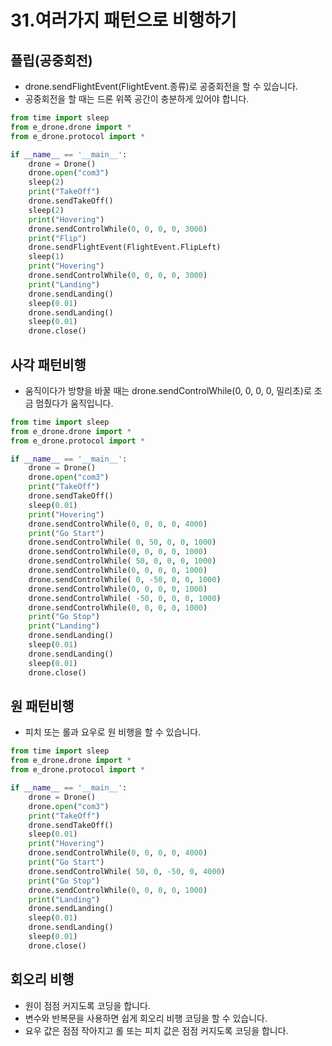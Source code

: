 # 31.여러가지 패턴으로 비행하기
## 플립(공중회전)
* drone.sendFlightEvent(FlightEvent.종류)로 공중회전을 할 수 있습니다.
* 공중회전을 할 때는 드론 위쪽 공간이 충분하게 있어야 합니다.
```python
from time import sleep
from e_drone.drone import *
from e_drone.protocol import *

if __name__ == '__main__':
    drone = Drone()
    drone.open("com3")
    sleep(2)
    print("TakeOff")
    drone.sendTakeOff()
    sleep(2)
    print("Hovering")
    drone.sendControlWhile(0, 0, 0, 0, 3000)
    print("Flip")
    drone.sendFlightEvent(FlightEvent.FlipLeft)
    sleep(1)
    print("Hovering")
    drone.sendControlWhile(0, 0, 0, 0, 3000)
    print("Landing")
    drone.sendLanding()
    sleep(0.01)
    drone.sendLanding()
    sleep(0.01)
    drone.close()
```

## 사각 패턴비행
* 움직이다가 방향을 바꿀 때는 drone.sendControlWhile(0, 0, 0, 0, 밀리초)로 조금 멈췄다가 움직입니다.
```python
from time import sleep
from e_drone.drone import *
from e_drone.protocol import *

if __name__ == '__main__':
    drone = Drone()
    drone.open("com3")
    print("TakeOff")
    drone.sendTakeOff()
    sleep(0.01)
    print("Hovering")
    drone.sendControlWhile(0, 0, 0, 0, 4000)
    print("Go Start")
    drone.sendControlWhile( 0, 50, 0, 0, 1000)
    drone.sendControlWhile(0, 0, 0, 0, 1000)
    drone.sendControlWhile( 50, 0, 0, 0, 1000)
    drone.sendControlWhile(0, 0, 0, 0, 1000)
    drone.sendControlWhile( 0, -50, 0, 0, 1000)
    drone.sendControlWhile(0, 0, 0, 0, 1000)
    drone.sendControlWhile( -50, 0, 0, 0, 1000)
    drone.sendControlWhile(0, 0, 0, 0, 1000)
    print("Go Stop")
    print("Landing")
    drone.sendLanding()
    sleep(0.01)
    drone.sendLanding()
    sleep(0.01)
    drone.close()
```

## 원 패턴비행
* 피치 또는 롤과 요우로 원 비행을 할 수 있습니다.
```python
from time import sleep
from e_drone.drone import *
from e_drone.protocol import *

if __name__ == '__main__':
    drone = Drone()
    drone.open("com3")
    print("TakeOff")
    drone.sendTakeOff()
    sleep(0.01)
    print("Hovering")
    drone.sendControlWhile(0, 0, 0, 0, 4000)
    print("Go Start")
    drone.sendControlWhile( 50, 0, -50, 0, 4000)
    print("Go Stop")
    drone.sendControlWhile(0, 0, 0, 0, 1000)
    print("Landing")
    drone.sendLanding()
    sleep(0.01)
    drone.sendLanding()
    sleep(0.01)
    drone.close()
```

## 회오리 비행
* 원이 점점 커지도록 코딩을 합니다.
* 변수와 반복문을 사용하면 쉽게 회오리 비행 코딩을 할 수 있습니다.
* 요우 값은 점점 작아지고 롤 또는 피치 값은 점점 커지도록 코딩을 합니다.
